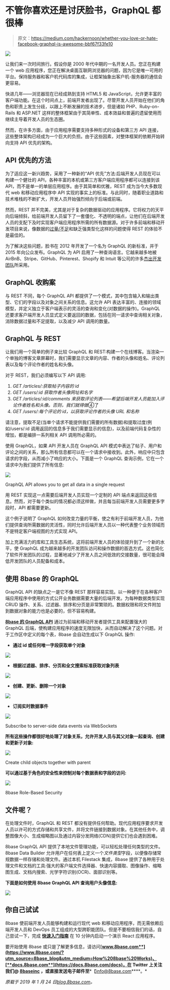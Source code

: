 # 不管你喜欢还是讨厌脸书，GraphQL 都很棒

> 原文：<https://medium.com/hackernoon/whether-you-love-or-hate-facebook-graphql-is-awesome-bbf67f33fe10>

![](img/94737fb0761cd7cf0fec351e3e9da32f.png)

让我们来一次时间旅行。假设你是 2000 年代中期的一名开发人员。您正在构建一个 web 应用程序，您正在解决桌面互联网浏览器的问题，因为它是唯一可用的平台。保持服务器和客户机代码库的集成，让框架抽象出客户机-服务器的通信会更容易。

快进几年——浏览器现在已经成熟到支持 HTML5 和 JavaScript，允许更丰富的客户端功能。在这个时间点上，前端开发者出现了。尽管开发人员开始在他们的角色和职责上发生分歧，以跟上不断发展的技术进步，但是诸如 PHP、Ruby-on-Rails 和 ASP.NET 这样的整体框架由于其简单性、成本效益和普遍的遗留使用而继续主导着开发人员的生态圈。

然而，在许多方面，由于应用程序需要支持多种形式的设备和第三方 API 连接，这些整体架构已经成为一个巨大的负担。由于这些因素，对整体框架的依赖开始转向支持 API 优先的架构。

## API 优先的方法

为了适应这一新兴趋势，采用了一种新的“API 优先”方法:后端开发人员现在可以构建一个健壮的 API，各种丰富的本机或第三方客户端应用程序都可以连接到该 API，而不是单一的单层应用程序。由于其简单和优雅，REST 成为当今大多数现代 web 和移动应用程序中 API 实现的事实上的标准。与此同时，随着职业道路和技术堆栈的不断扩大，开发人员开始强烈倾向于后端或前端。

然而，REST 并不完美，尤其是对于复杂的数据驱动的应用程序。它将权力的天平向后端倾斜，给前端开发人员留下了一套僵化、不透明的端点，让他们在后端开发人员的支配下及时实现客户端应用程序所需的所有数据源。对于许多前端和移动开发项目来说，像数据的[过量/不足](https://stackoverflow.com/questions/44564905/what-is-over-fetching-or-under-fetching)和缺乏强类型化这样的问题使得 REST 的体验不是最佳的。

为了解决这些问题，脸书在 2012 年开发了一个名为 GraphQL 的新标准，并于 2015 年向公众发布。GraphQL 为 API 启用了一种查询语言。它越来越多地被 AirBnB、Stripe、GitHub、Pinterest、Shopify 和 Intuit 等公司的许多[杰出开发团队](https://graphql.org/users/)所采用。

## GraphQL 收购案

与 REST 不同，每个 GraphQL API 都提供了一个模式，其中包含输入和输出类型、它们的字段以及对象之间关系的信息。这允许 API 表达丰富的、连接的领域模型，并定义独立于客户端表示的灵活的查询和变化(对数据的操作)。GraphQL 还要求客户端开发人员显式定义要返回的数据，包括在同一请求中查询相关对象，消除数据过量和不足提取，以及减少 API 调用的数量。

## GraphQL 与 REST

让我们用一个简单的例子来比较 GraphQL 和 REST:构建一个在线博客。当渲染一个单独的博客文章屏幕时，我们需要显示文章的内容、作者的头像和姓名、评论列表以及每个评论作者的姓名和头像。

对于 REST，我们必须编写以下 API 调用:

1.  *GET /articles/:获取帖子内容的 id*
2.  *GET /users/:id 获取作者头像网址和名字*
3.  *GET /articles/:id/comments 来获取评论列表——希望后端开发人员能加入评论作者姓名和头像。否则，我们就得做*④了
4.  *GET /users/:每个评论的 id，以获取评论作者的头像 URL 和名称*

请注意，提取不足(当单个请求不能提供我们需要的所有数据)和提取过度(例如/users/:id 调用返回的信息多于我们需要显示的信息)，以及前端代码复杂性的增加，都是编排一系列相关 API 调用所必需的。

使用 GraphQL，如果 API 开发人员在 GraphQL API 模式中表达了帖子、用户和评论之间的关系，那么所有信息都可以在一个请求中接收到。此外，响应中只包含请求的字段，从而减小了响应的大小。下面是一个 GraphQL 查询示例，它在一个请求中为我们提供了所有信息:

![](img/c19641e7690eeaa0190a846fdc6fb56c.png)

GraphQL API allows you to get all data in a single request

用 REST 实现这一点需要后端开发人员实现一个定制的 API 端点来返回这些信息。然而，对于每个类似的情况都必须这样做，并且每当前端开发人员需要更多字段时，API 都需要更新。

这个例子说明了 GraphQL 如何改变力量的平衡，使之有利于前端开发人员，为他们提供查询所需数据的灵活性，同时允许后端开发人员以一种代表整个业务领域而不是特定客户端视图的方式实现 API。

加上充满活力的库和工具生态系统，这将前端开发人员的体验提升到了一个新的水平，使 GraphQL 成为越来越多的开发团队访问和操作数据的首选方式。这也简化了软件开发团队的过程，显著地减少了开发人员之间低效的交接数量，很可能会降低开发团队的人员配备和成本。

## 使用 8base 的 GraphQL

GraphQL API 的缺点之一是它不像 REST 那样容易实现。以一种便于在各种客户端应用程序中使用的方式公开业务数据需要大量的后端开发。为每种数据类型实现 CRUD 操作、关系、过滤器、排序和分页是非常繁琐的。数据权限和将文件附加到数据对象的能力也是必要的，但不容易构建。

[**8base 的 GraphQL API**](https://blog.8base.com/how-8base-works-serverless-graphql-cli-and-more-328e534fc022) 通过为前端和移动开发者提供工具来配置强大的 GraphQL 后端，使构建应用程序的速度无限加快，从而自动解决了这个问题。对于工作区中定义的每个表，8base 会自动生成以下 GraphQL 操作:

*   **通过 id 或任何唯一字段获取单个对象**

![](img/399036e1c16900a4c9875fa19ea5a2c1.png)

*   **根据过滤器、排序、分页和全文搜索标准获取对象列表**

![](img/0a4c9e6f6d34c0a9958a70d6879fd24c.png)

*   **创建、更新、删除一个对象**

![](img/e4044c8338522b68811c87a1c3d8c878.png)

*   **订阅实时数据事件**

![](img/5a9f7739aa7c89d26eca54c05ea23908.png)

Subscribe to server-side data events via WebSockets

**所有这些操作都很好地处理了对象关系，允许开发人员与其父对象一起查询、创建和更新子对象:**

![](img/1d88597e3bd13ced5a3b536bda63b2eb.png)

Create child objects together with parent

**可以通过基于角色的安全性来控制对每个数据表和字段的访问:**

![](img/27b370e19d249ae1b86596a4b14e32f8.png)

8base Role-Based Security

## 文件呢？

在处理文件时，GraphQL 和 REST 都没有提供任何帮助。现代应用程序要求开发人员以许可的方式存储和共享文件，并将文件链接到数据对象。在其他任务中，调整图像大小、生成缩略图以及通过内容分发网络(CDN)提供它们也会遇到困难。

8base GraphQL API 提供了本地文件管理功能，可以轻松处理任何类型的文件。8base Data Builder 允许用户在任何表上定义一个*文件类型*字段，以便像存储常规数据一样存储和处理文件。通过本机 Filestack 集成，8base 提供了各种用于处理文件和文档的工具:强大的客户端文件选择器、快速内容摄取、图像操作、缩略图生成、文档内搜索、光学字符识别(OCR)、面部识别等。

**下面是如何使用 8base GraphQL API 查询用户头像信息:**

![](img/1c9143a86de075fcdff5cddb38e91235.png)

## 你自己试试

8base 使前端开发人员能够构建和运行现代 web 和移动应用程序，而无需依赖后端开发人员和 DevOps 员工组成的大型跨职能团队。但是不要相信我们的话，自己尝试一下，完成 [**快速入门指南**](https://docs.8base.com/docs/quickstart) 在 10 分钟内启动一个演示 React 应用程序。

要开始使用 8base 或只是了解更多信息，请访问[**www.8base.com**](https://www.8base.com/?utm_source=8base_blog&utm_medium=How%208base%20Works)、[**docs.8base.com**](https://docs.8base.com/docs)，在 Twitter 上关注我们@ [**8baseinc**](http://www.twitter.com/8baseinc) ，或直接发送电子邮件至***【info@8base.com****。*

*原载于 2019 年 1 月 24 日*[*blog.8base.com*](https://blog.8base.com/why-is-graphql-incorporated-into-8base-so-prominently-525750c8a280)*。*